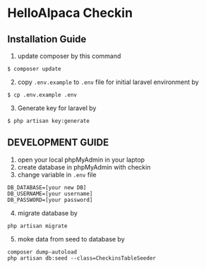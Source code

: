 # HelloAlpaca Checkin

## Installation Guide

1. update composer by this command
```
$ composer update
```
2. copy `.env.example` to `.env` file for initial laravel environment by
```
$ cp .env.example .env
```
3. Generate key for laravel by
```
$ php artisan key:generate
```

## DEVELOPMENT GUIDE

1. open your local phpMyAdmin in your laptop
2. create database in phpMyAdmin with checkin
3. change variable in `.env` file
```
DB_DATABASE=[your new DB]
DB_USERNAME=[your username]
DB_PASSWORD=[your password]
```
4. migrate database by
```
php artisan migrate
```
5. moke data from seed to database by
```
composer dump-autoload
php artisan db:seed --class=CheckinsTableSeeder
```
